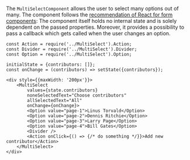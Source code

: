 The `MultiSelectComponent` allows the user to select many options out of many.
The component follows the
[recommendation of React for form components](https://facebook.github.io/react/docs/forms.html):
The component itself holds no internal state and is solely dependent on the passed properties.
Moreover, it provides a possibility to pass a callback which gets called when the user changes an option.

```
const Action = require('../MultiSelect').Action;
const Divider = require('../MultiSelect').Divider;
const Option = require('../MultiSelect').Option;

initialState = {contributors: []};
const onChange = (contributors) => setState({contributors});

<div style={{maxWidth: '200px'}}>
    <MultiSelect
        values={state.contributors}
        noneSelectedText="Choose contributors"
        allSelectedText="All"
        onChange={onChange}>
        <Option value="page-1">Linus Torvald</Option>
        <Option value="page-2">Dennis Ritchie</Option>
        <Option value="page-3">Larry Page</Option>
        <Option value="page-4">Bill Gates</Option>
        <Divider />
        <Action onClick={() => {/* do something */}}>Add new contributor</Action>
    </MultiSelect>
</div>
```
